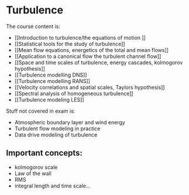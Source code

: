 # Turbulence
The course content is:
- [[Introduction to turbulence/the equations of motion ]]
- [[Statistical tools for the study of turbulence]]
- [[Mean flow equations, energetics of the total and mean flows]]
- [[Application to a canonical flow the turbulent channel flow]]
- [[Space and time scales of turbulence, energy cascades, kolmogorov hypothesis]]
- [[Turbulence modelling DNS]]
- [[Turbulence modelling RANS]]  
- [[Velocity correlations and spatial scales, Taylors hypothesis]]
- [[Spectral analysis of homogeneous turbulence]]
- [[Turbulence modeling LES]]




Stuff not covered in exam is:
- Atmospheric boundary layer and wind energy
- Turbulent flow modeling in practice
- Data drive modeling of turbulence



## Important concepts:

- kolmogorov scale
- Law of the wall
- RMS
- integral length and time scale...



